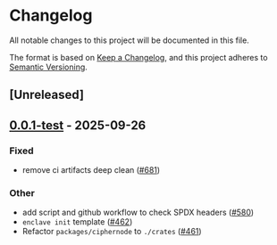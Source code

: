 # Changelog
All notable changes to this project will be documented in this file.

The format is based on [Keep a Changelog](https://keepachangelog.com/en/1.0.0/),
and this project adheres to [Semantic Versioning](https://semver.org/spec/v2.0.0.html).

## [Unreleased]

## [0.0.1-test](https://github.com/gnosisguild/enclave/releases/tag/e3-sdk-v0.0.1-test) - 2025-09-26

### Fixed
- remove ci artifacts deep clean ([#681](https://github.com/gnosisguild/enclave/pull/681))

### Other
- add script and github workflow to check SPDX headers ([#580](https://github.com/gnosisguild/enclave/pull/580))
- `enclave init` template ([#462](https://github.com/gnosisguild/enclave/pull/462))
- Refactor `packages/ciphernode` to `./crates` ([#461](https://github.com/gnosisguild/enclave/pull/461))
